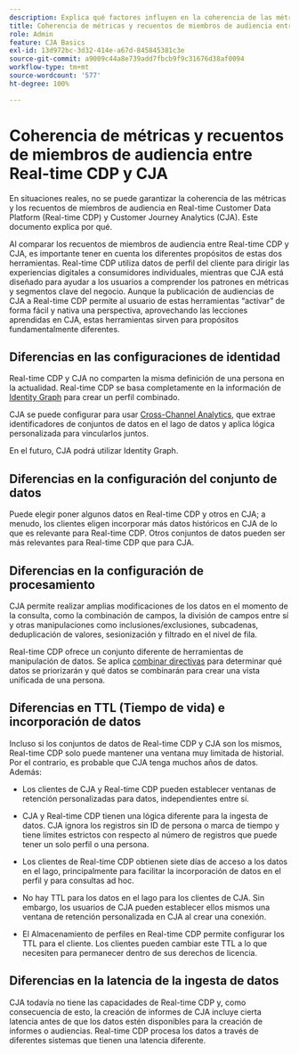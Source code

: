 ```yaml
---
description: Explica qué factores influyen en la coherencia de las métricas y los recuentos de pertenencia a audiencias entre Real-time Customer Data Platform (Real-time CDP) y CJA.
title: Coherencia de métricas y recuentos de miembros de audiencia entre Real-time CDP y CJA
role: Admin
feature: CJA Basics
exl-id: 13d972bc-3d32-414e-a67d-845845381c3e
source-git-commit: a9009c44a8e739add7fbcb9f9c31676d38af0094
workflow-type: tm+mt
source-wordcount: '577'
ht-degree: 100%

---
```



# Coherencia de métricas y recuentos de miembros de audiencia entre Real-time CDP y CJA

En situaciones reales, no se puede garantizar la coherencia de las métricas y los recuentos de miembros de audiencia en Real-time Customer Data Platform (Real-time CDP) y Customer Journey Analytics (CJA). Este documento explica por qué.

Al comparar los recuentos de miembros de audiencia entre Real-time CDP y CJA, es importante tener en cuenta los diferentes propósitos de estas dos herramientas. Real-time CDP utiliza datos de perfil del cliente para dirigir las experiencias digitales a consumidores individuales, mientras que CJA está diseñado para ayudar a los usuarios a comprender los patrones en métricas y segmentos clave del negocio. Aunque la publicación de audiencias de CJA a Real-time CDP permite al usuario de estas herramientas “activar” de forma fácil y nativa una perspectiva, aprovechando las lecciones aprendidas en CJA, estas herramientas sirven para propósitos fundamentalmente diferentes.

## Diferencias en las configuraciones de identidad

Real-time CDP y CJA no comparten la misma definición de una persona en la actualidad. Real-time CDP se basa completamente en la información de [Identity Graph](https://experienceleague.adobe.com/docs/platform-learn/tutorials/identifies/understanding-identity-and-identity-graphs.html?lang=es) para crear un perfil combinado.

CJA se puede configurar para usar [Cross-Channel Analytics](/help/cca/overview.md), que extrae identificadores de conjuntos de datos en el lago de datos y aplica lógica personalizada para vincularlos juntos.

En el futuro, CJA podrá utilizar Identity Graph.

## Diferencias en la configuración del conjunto de datos

Puede elegir poner algunos datos en Real-time CDP y otros en CJA; a menudo, los clientes eligen incorporar más datos históricos en CJA de lo que es relevante para Real-time CDP. Otros conjuntos de datos pueden ser más relevantes para Real-time CDP que para CJA.

## Diferencias en la configuración de procesamiento

CJA permite realizar amplias modificaciones de los datos en el momento de la consulta, como la combinación de campos, la división de campos entre sí y otras manipulaciones como inclusiones/exclusiones, subcadenas, deduplicación de valores, sesionización y filtrado en el nivel de fila.

Real-time CDP ofrece un conjunto diferente de herramientas de manipulación de datos. Se aplica [combinar directivas](https://experienceleague.adobe.com/docs/experience-platform/profile/merge-policies/overview.html?lang=es) para determinar qué datos se priorizarán y qué datos se combinarán para crear una vista unificada de una persona.

## Diferencias en TTL (Tiempo de vida) e incorporación de datos

Incluso si los conjuntos de datos de Real-time CDP y CJA son los mismos, Real-time CDP solo puede mantener una ventana muy limitada de historial. Por el contrario, es probable que CJA tenga muchos años de datos. Además:

* Los clientes de CJA y Real-time CDP pueden establecer ventanas de retención personalizadas para datos, independientes entre sí.

* CJA y Real-time CDP tienen una lógica diferente para la ingesta de datos. CJA ignora los registros sin ID de persona o marca de tiempo y tiene límites estrictos con respecto al número de registros que puede tener un solo perfil o una persona.

* Los clientes de Real-time CDP obtienen siete días de acceso a los datos en el lago, principalmente para facilitar la incorporación de datos en el perfil y para consultas ad hoc.

* No hay TTL para los datos en el lago para los clientes de CJA. Sin embargo, los usuarios de CJA pueden establecer ellos mismos una ventana de retención personalizada en CJA al crear una conexión.

* El Almacenamiento de perfiles en Real-time CDP permite configurar los TTL para el cliente. Los clientes pueden cambiar este TTL a lo que necesiten para permanecer dentro de sus derechos de licencia.

## Diferencias en la latencia de la ingesta de datos

CJA todavía no tiene las capacidades de Real-time CDP y, como consecuencia de esto, la creación de informes de CJA incluye cierta latencia antes de que los datos estén disponibles para la creación de informes o audiencias. Real-time CDP procesa los datos a través de diferentes sistemas que tienen una latencia diferente.
